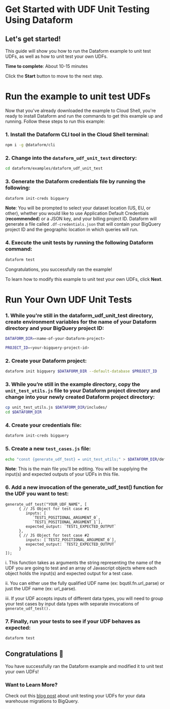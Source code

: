 # Get Started with UDF Unit Testing Using Dataform

## Let's get started!

This guide will show you how to run the Dataform example to unit test UDFs, as well as
how to unit test your own UDFs.

**Time to complete**: About 10-15 minutes

Click the **Start** button to move to the next step.

# Run the example to unit test UDFs

Now that you've already downloaded the example to Cloud Shell, you're ready to install Dataform and run the commands to get this example up and running. Follow these steps to run this example:

### 1. Install the Dataform CLI tool in the Cloud Shell terminal:
```bash
npm i -g @dataform/cli
```

### 2. Change into the `dataform_udf_unit_test` directory:
```bash
cd dataform/examples/dataform_udf_unit_test
```

### 3. Generate the Dataform credentials file by running the following:
```bash
dataform init-creds bigquery
```

**Note**: You will be prompted to select your dataset location (US, EU, or other), whether you would like to use Application Default Credentials (**recommended**) or a JSON key, and your billing project ID. Dataform will generate a file called `.df-credentials.json` that will contain your BigQuery project ID and the geographic location in which queries will run.

### 4. Execute the unit tests by running the following Dataform command:
```bash
dataform test
```

Congratulations, you successfully ran the example!

To learn how to modify this example to unit test your own UDFs, click **Next**.

# Run Your Own UDF Unit Tests

### 1. While you're still in the dataform_udf_unit_test directory, create environment variables for the name of your Dataform directory and your BigQuery project ID:

```bash
DATAFORM_DIR=<name-of-your-Dataform-project>
```
```bash
PROJECT_ID=<your-bigquery-project-id>
```

### 2. Create your Dataform project:
```bash
dataform init bigquery $DATAFORM_DIR --default-database $PROJECT_ID
```

### 3. While you’re still in the example directory, copy the `unit_test_utils.js` file to your Dataform project directory and change into your newly created Dataform project directory:
```bash
cp unit_test_utils.js $DATAFORM_DIR/includes/
cd $DATAFORM_DIR
```

### 4. Create your credentials file:
```bash
dataform init-creds bigquery
```

### 5. Create a new `test_cases.js` file:
```bash
echo "const {generate_udf_test} = unit_test_utils;" > $DATAFORM_DIR/definitions/test_cases.js
```
**Note**: This is the main file you'll be editing. You will be supplying the input(s) and expected outputs of your UDFs in this file.

### 6. Add a new invocation of the generate_udf_test() function for the UDF you want to test:
```
generate_udf_test("YOUR_UDF_NAME", [  
      { // JS Object for test case #1
         inputs: [
            `TEST1_POSITIONAL_ARGUMENT_0`,
            `TEST1_POSITIONAL_ARGUMENT_1`],
         expected_output: `TEST1_EXPECTED_OUTPUT`
      },
      { // JS Object for test case #2
         inputs: [`TEST2_POSITIONAL_ARGUMENT_0`],
         expected_output: `TEST2_EXPECTED_OUTPUT`
      }
]);
```
i. This function takes as arguments the string representing the name of the UDF you are going to test and an array of Javascript objects where each object holds the input(s) and expected output for a test case.

ii. You can either use the fully qualified UDF name (ex: bqutil.fn.url_parse) or just the UDF name (ex: url_parse).

iii. If your UDF accepts inputs of different data types, you will need to group your test cases by input data types with separate invocations of `generate_udf_test().`

### 7. Finally, run your tests to see if your UDF behaves as expected:
```bash
dataform test
```

## Congratulations 🎉

You have successfully ran the Dataform example and modified it to unit test your own UDFs!

### Want to Learn More?

Check out this [blog post](https://cloud.google.com/blog/) about unit testing your UDFs for your data warehouse migrations to BigQuery.
